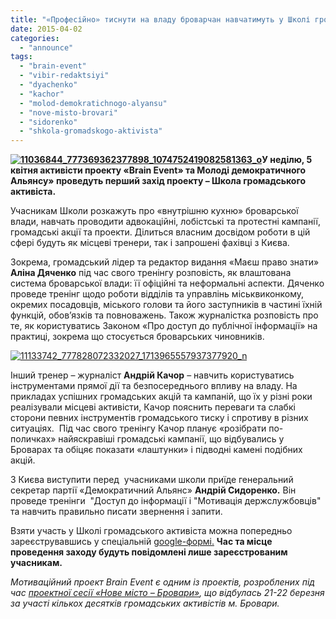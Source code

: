 ```yaml
---
title: "«Професійно» тиснути на владу броварчан навчатимуть у Школі громадського активіста"
date: 2015-04-02
categories: 
  - "announce"
tags: 
  - "brain-event"
  - "vibir-redaktsiyi"
  - "dyachenko"
  - "kachor"
  - "molod-demokratichnogo-alyansu"
  - "nove-misto-brovari"
  - "sidorenko"
  - "shkola-gromadskogo-aktivista"
---
```


**[![11036844_777369362377898_1074752419082581363_o](https://mpz.brovary.org/wp-content/uploads/2015/04/11036844_777369362377898_1074752419082581363_o.jpg)](https://mpz.brovary.org/wp-content/uploads/2015/04/11036844_777369362377898_1074752419082581363_o.jpg)У неділю, 5 квітня активісти проекту «Brain Event» та Молоді демократичного Альянсу» проведуть перший захід проекту – Школа громадського активіста.**

Учасникам Школи розкажуть про «внутрішню кухню» броварської влади, навчать проводити адвокаційні, лобістські та протестні кампанії, громадські акції та проекти. Ділиться власним досвідом роботи в цій сфері будуть як місцеві тренери, так і запрошені фахівці з Києва.

Зокрема, громадський лідер та редактор видання «Маєш право знати» **Аліна Дяченко** під час свого тренінгу розповість, як влаштована система броварської влади: її офіційні та неформальні аспекти. Дяченко проведе тренінг щодо роботи відділів та управлінь міськвиконкому, окремих посадовців, міського голови та його заступників в частині їхній функцій, обов’язків та повноважень. Також журналістка розповість про те, як користуватись Законом «Про доступ до публічної інформації» на практиці, зокрема що стосується броварських чиновників.

[![11133742_777828072332027_1713965557937377920_n](https://mpz.brovary.org/wp-content/uploads/2015/04/11133742_777828072332027_1713965557937377920_n.jpg)](https://mpz.brovary.org/wp-content/uploads/2015/04/11133742_777828072332027_1713965557937377920_n.jpg)

Інший тренер – журналіст **Андрій Качор** – навчить користуватись інструментами прямої дії та безпосереднього впливу на владу. На прикладах успішних громадських акцій та кампаній, що їх у різні роки реалізували місцеві активісти, Качор пояснить переваги та слабкі сторони певних інструментів громадського тиску і спротиву в різних ситуаціях.  Під час свого тренінгу Качор планує «розібрати по-поличках» найяскравіші громадські кампанії, що відбувались у Броварах та обіцяє показати «лаштунки» і підводні камені подібних акцій.

З Києва виступити перед  учасниками школи приїде генеральний секретар партії «Демократичний Альянс» **Андрій Сидоренко.** Він проведе тренінги  "Доступ до інформації і "Мотивація держслужбовців" та навчить правильно писати звернення і запити.

Взяти участь у Школі громадського активіста можна попередньо зареєструвавшись у спеціальній [google-формі.](https://docs.google.com/forms/d/16oKhMzM0KYuS1kT-SaTTKs1yG-M9nnoYE-e9qau5CLw/viewform) **Час та місце проведення заходу будуть повідомлені лише зареєстрованим учасникам.** 

_Мотиваційний проект Brain Event є одним із проектів, розроблених під час [проектної сесії «Нове місто – Бровари»](https://mpz.brovary.org/28-miskih-proektiv-za-dva-dni-minuli-vihidni-40-brovarchan-investuvali-u-proektnu-sesiyu-nove-misto-brovari-37-foto/), що відбулась 21-22 березня за участі кількох десятків громадських активістів м. Бровари._
